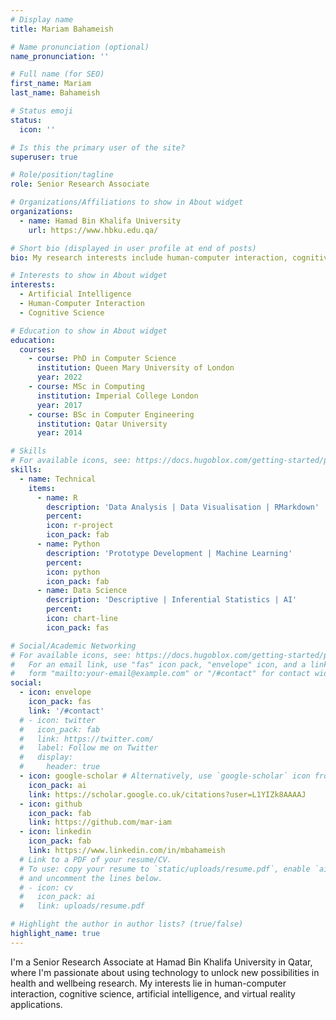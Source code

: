 ```yaml
---
# Display name
title: Mariam Bahameish

# Name pronunciation (optional)
name_pronunciation: ''

# Full name (for SEO)
first_name: Mariam
last_name: Bahameish

# Status emoji
status:
  icon: ''

# Is this the primary user of the site?
superuser: true

# Role/position/tagline
role: Senior Research Associate

# Organizations/Affiliations to show in About widget
organizations:
  - name: Hamad Bin Khalifa University
    url: https://www.hbku.edu.qa/

# Short bio (displayed in user profile at end of posts)
bio: My research interests include human-computer interaction, cognitive science, artificial intelligence, and virtual reality applications.

# Interests to show in About widget
interests:
  - Artificial Intelligence
  - Human-Computer Interaction
  - Cognitive Science

# Education to show in About widget
education:
  courses:
    - course: PhD in Computer Science
      institution: Queen Mary University of London
      year: 2022
    - course: MSc in Computing
      institution: Imperial College London
      year: 2017
    - course: BSc in Computer Engineering
      institution: Qatar University
      year: 2014

# Skills
# For available icons, see: https://docs.hugoblox.com/getting-started/page-builder/#icons
skills:
  - name: Technical
    items:
      - name: R
        description: 'Data Analysis | Data Visualisation | RMarkdown'
        percent: 
        icon: r-project
        icon_pack: fab
      - name: Python
        description: 'Prototype Development | Machine Learning'
        percent:
        icon: python
        icon_pack: fab
      - name: Data Science
        description: 'Descriptive | Inferential Statistics | AI'
        percent:
        icon: chart-line
        icon_pack: fas

# Social/Academic Networking
# For available icons, see: https://docs.hugoblox.com/getting-started/page-builder/#icons
#   For an email link, use "fas" icon pack, "envelope" icon, and a link in the
#   form "mailto:your-email@example.com" or "/#contact" for contact widget.
social:
  - icon: envelope
    icon_pack: fas
    link: '/#contact'
  # - icon: twitter
  #   icon_pack: fab
  #   link: https://twitter.com/
  #   label: Follow me on Twitter
  #   display:
  #     header: true
  - icon: google-scholar # Alternatively, use `google-scholar` icon from `ai` icon pack
    icon_pack: ai
    link: https://scholar.google.co.uk/citations?user=L1YIZk8AAAAJ
  - icon: github
    icon_pack: fab
    link: https://github.com/mar-iam
  - icon: linkedin
    icon_pack: fab
    link: https://www.linkedin.com/in/mbahameish
  # Link to a PDF of your resume/CV.
  # To use: copy your resume to `static/uploads/resume.pdf`, enable `ai` icons in `params.yaml`,
  # and uncomment the lines below.
  # - icon: cv
  #   icon_pack: ai
  #   link: uploads/resume.pdf

# Highlight the author in author lists? (true/false)
highlight_name: true
---
```


I'm a Senior Research Associate at Hamad Bin Khalifa University in Qatar, where I'm passionate about using technology to unlock new possibilities in health and wellbeing research. My interests lie in human-computer interaction, cognitive science, artificial intelligence, and virtual reality applications.